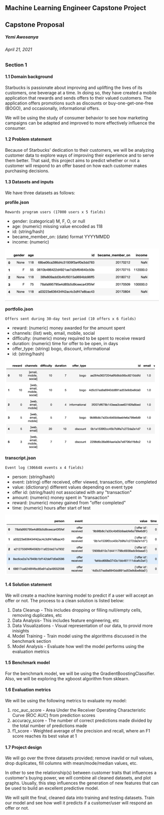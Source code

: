 ## Machine Learning Engineer Capstone Project
## Capstone Proposal
##### Yemi Awosanya 
###### April 21, 2021

### Section 1
#### 1.1 Domain background
Starbucks is passionate about improving and uplifting the lives of its customers, one beverage at a time. In doing so, they have created a mobile application that rewards and sends offers to their valued customers. The application offers promotions such as discounts or buy-one-get-one-free (BOGO), and occasionally, informational offers.

We will be using the study of consumer behavior to see how marketing campaigns can be adapted and improved to more effectively influence the consumer.

#### 1.2 Problem statement

Because of Starbucks' dedication to their customers, we will be analyzing customer data to explore ways of improving their experience and to serve them better. That said, this project aims to predict whether or not a customer will respond to an offer based on how each customer makes purchasing decisions.

#### 1.3 Datasets and inputs
We have three datasets as follows:

**profile.json**

`Rewards program users (17000 users x 5 fields)`
- gender: (categorical) M, F, O, or null
- age: (numeric) missing value encoded as 118
- id: (string/hash)
- became_member_on: (date) format YYYYMMDD
- income: (numeric)
  
![Profile.json](assets/profile.png)




**portfolio.json**

`Offers sent during 30-day test period (10 offers x 6 fields)`

- reward: (numeric) money awarded for the amount spent
- channels: (list) web, email, mobile, social
- difficulty: (numeric) money required to be spent to receive reward
- duration: (numeric) time for offer to be open, in days
- offer_type: (string) bogo, discount, informational
- id: (string/hash)

![Portfolio.json](assets/portfolio.png)

**transcript.json**

`Event log (306648 events x 4 fields)`

- person: (string/hash)
- event: (string) offer received, offer viewed, transaction, offer completed
- value: (dictionary) different values depending on event type
- offer id: (string/hash) not associated with any "transaction"
- amount: (numeric) money spent in "transaction"
- reward: (numeric) money gained from "offer completed"
- time: (numeric) hours after start of test

![Transcripts.json](assets/transcripts.png)

#### 1.4 Solution statement
We will create a machine learning model to predict if a user will accept an offer or not. The process to a clean solution is listed below:

1. Data Cleanup - This includes dropping or filling null/empty cells, removing duplicates, etc
2. Data Analysis- This includes feature engineering, etc
3. Data Visualizations - Visual representation of our data, to provid more inisights
4. Model Training - Train model using the algorithms discussed in the benchmark section
5. Model Analysis - Evaluate how well the model performs using the evaluation metrics

#### 1.5 Benchmark model
For the benchmark model, we will be using the GradientBoostingClassifier. Also, we will be exploring the xgboost algorithm from sklearn.

#### 1.6 Evaluation metrics
We will be using the following metrics to evaluate my model:
1. roc_auc_score - Area Under the Receiver Operating Characteristic Curve (ROC AUC) from prediction scores
2. accuracy_score - The number of correct predictions made divided by the total number of predictions made
3. f1_score - Weighted average of the precision and recall, where an F1 score reaches its best value at 1

#### 1.7 Project design
We will go over the three datasets provided; remove inavlid or null values, drop duplicates, fill columns with mean/mode/median values, etc. 

In other to see the relationship(s) between customer traits that influences a customer's buying power, we will combine all cleaned datasets, and plot graphs. Usually, this step influences the generation of new features that can be used to build an excellent predictive model. 

We will split the final, cleaned data into training and testing datasets. Train our model and see how well it predicts if a customer/user will respond an offer or not.
